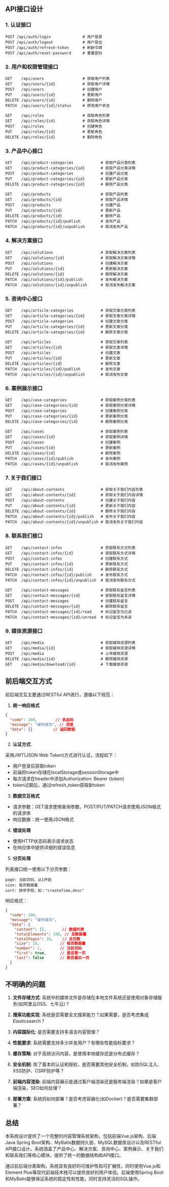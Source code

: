 ## API接口设计

### 1. 认证接口

```
POST /api/auth/login              # 用户登录
POST /api/auth/logout             # 用户登出
POST /api/auth/refresh-token      # 刷新令牌
POST /api/auth/reset-password     # 重置密码
```

### 2. 用户和权限管理接口

```
GET    /api/users                 # 获取用户列表
GET    /api/users/{id}            # 获取用户详情
POST   /api/users                 # 创建用户
PUT    /api/users/{id}            # 更新用户
DELETE /api/users/{id}            # 删除用户
PATCH  /api/users/{id}/status     # 修改用户状态

GET    /api/roles                 # 获取角色列表
GET    /api/roles/{id}            # 获取角色详情
POST   /api/roles                 # 创建角色
PUT    /api/roles/{id}            # 更新角色
DELETE /api/roles/{id}            # 删除角色
```

### 3. 产品中心接口

```
GET    /api/product-categories            # 获取产品分类列表
GET    /api/product-categories/{id}       # 获取产品分类详情
POST   /api/product-categories            # 创建产品分类
PUT    /api/product-categories/{id}       # 更新产品分类
DELETE /api/product-categories/{id}       # 删除产品分类

GET    /api/products                      # 获取产品列表
GET    /api/products/{id}                 # 获取产品详情
POST   /api/products                      # 创建产品
PUT    /api/products/{id}                 # 更新产品
DELETE /api/products/{id}                 # 删除产品
PATCH  /api/products/{id}/publish         # 发布产品
PATCH  /api/products/{id}/unpublish       # 取消发布产品
```

### 4. 解决方案接口

```
GET    /api/solutions                     # 获取解决方案列表
GET    /api/solutions/{id}                # 获取解决方案详情
POST   /api/solutions                     # 创建解决方案
PUT    /api/solutions/{id}                # 更新解决方案
DELETE /api/solutions/{id}                # 删除解决方案
PATCH  /api/solutions/{id}/publish        # 发布解决方案
PATCH  /api/solutions/{id}/unpublish      # 取消发布解决方案
```

### 5. 咨询中心接口

```
GET    /api/article-categories            # 获取文章分类列表
GET    /api/article-categories/{id}       # 获取文章分类详情
POST   /api/article-categories            # 创建文章分类
PUT    /api/article-categories/{id}       # 更新文章分类
DELETE /api/article-categories/{id}       # 删除文章分类

GET    /api/articles                      # 获取文章列表
GET    /api/articles/{id}                 # 获取文章详情
POST   /api/articles                      # 创建文章
PUT    /api/articles/{id}                 # 更新文章
DELETE /api/articles/{id}                 # 删除文章
PATCH  /api/articles/{id}/publish         # 发布文章
PATCH  /api/articles/{id}/unpublish       # 取消发布文章
```

### 6. 案例展示接口

```
GET    /api/case-categories               # 获取案例分类列表
GET    /api/case-categories/{id}          # 获取案例分类详情
POST   /api/case-categories               # 创建案例分类
PUT    /api/case-categories/{id}          # 更新案例分类
DELETE /api/case-categories/{id}          # 删除案例分类

GET    /api/cases                         # 获取案例列表
GET    /api/cases/{id}                    # 获取案例详情
POST   /api/cases                         # 创建案例
PUT    /api/cases/{id}                    # 更新案例
DELETE /api/cases/{id}                    # 删除案例
PATCH  /api/cases/{id}/publish            # 发布案例
PATCH  /api/cases/{id}/unpublish          # 取消发布案例
```

### 7. 关于我们接口

```
GET    /api/about-contents                # 获取关于我们内容列表
GET    /api/about-contents/{id}           # 获取关于我们内容详情
POST   /api/about-contents                # 创建关于我们内容
PUT    /api/about-contents/{id}           # 更新关于我们内容
DELETE /api/about-contents/{id}           # 删除关于我们内容
PATCH  /api/about-contents/{id}/publish   # 发布关于我们内容
PATCH  /api/about-contents/{id}/unpublish # 取消发布关于我们内容
```

### 8. 联系我们接口

```
GET    /api/contact-infos                 # 获取联系方式列表
GET    /api/contact-infos/{id}            # 获取联系方式详情
POST   /api/contact-infos                 # 创建联系方式
PUT    /api/contact-infos/{id}            # 更新联系方式
DELETE /api/contact-infos/{id}            # 删除联系方式
PATCH  /api/contact-infos/{id}/publish    # 发布联系方式
PATCH  /api/contact-infos/{id}/unpublish  # 取消发布联系方式

GET    /api/contact-messages              # 获取联系留言列表
GET    /api/contact-messages/{id}         # 获取联系留言详情
POST   /api/contact-messages              # 创建联系留言
DELETE /api/contact-messages/{id}         # 删除联系留言
PATCH  /api/contact-messages/{id}/read    # 标记留言为已读
PATCH  /api/contact-messages/{id}/unread  # 标记留言为未读
```

### 9. 媒体资源接口

```
GET    /api/media                         # 获取媒体资源列表
GET    /api/media/{id}                    # 获取媒体资源详情
POST   /api/media                         # 上传媒体资源
DELETE /api/media/{id}                    # 删除媒体资源
GET    /api/media/download/{id}           # 下载媒体资源
```

## 前后端交互方式

前后端交互主要通过RESTful API进行，遵循以下规范：

1. **统一响应格式**

```json
{
  "code": 200,        // 状态码
  "message": "操作成功", // 消息
  "data": {}         // 返回数据
}
```

2. **认证方式**

采用JWT(JSON Web Token)方式进行认证，流程如下：
- 用户登录后获取token
- 前端将token存储在localStorage或sessionStorage中
- 每次请求在header中添加Authorization: Bearer {token}
- token过期后，通过refresh_token获取新token

3. **数据交互格式**

- 请求参数：GET请求使用查询参数，POST/PUT/PATCH请求使用JSON格式的请求体
- 响应数据：统一使用JSON格式

4. **错误处理**

- 使用HTTP状态码表示请求状态
- 在响应体中提供详细的错误信息

5. **分页处理**

列表接口统一使用以下分页参数：

```
page: 当前页码，从1开始
size: 每页数据量
sort: 排序字段，如："createTime,desc"
```

响应格式：

```json
{
  "code": 200,
  "message": "操作成功",
  "data": {
    "content": [],       // 数据列表
    "totalElements": 100, // 总数据量
    "totalPages": 10,    // 总页数
    "size": 10,         // 每页数据量
    "number": 1,        // 当前页码
    "first": true,      // 是否第一页
    "last": false       // 是否最后一页
  }
}
```

## 不明确的问题

1. **文件存储方式**: 系统中的媒体文件是存储在本地文件系统还是使用对象存储服务(如阿里云OSS、七牛云)？

2. **搜索功能实现**: 系统是否需要全文搜索能力？如果需要，是否考虑集成Elasticsearch？

3. **内容国际化**: 是否需要支持多语言内容管理？

4. **性能要求**: 系统需要支持多少并发用户？有哪些性能指标要求？

5. **缓存策略**: 对于高频访问内容，是使用本地缓存还是分布式缓存？

6. **安全机制**: 除了基本的认证和授权，是否需要其他安全机制，如防SQL注入、XSS防护、CSRF防护等？

7. **前端内容渲染**: 前端内容展示是通过客户端渲染还是服务端渲染？如果是客户端渲染，SEO如何处理？

8. **部署方案**: 系统将如何部署？是否考虑容器化(如Docker)？是否需要集群部署？

## 总结

本系统设计提供了一个完整的内容管理系统架构，包括前端Vue.js架构、后端Java Spring Boot架构、MyBatis数据持久层、MySQL数据库设计以及RESTful API接口设计。系统涵盖了产品中心、解决方案、咨询中心、案例展示、关于我们和联系我们等核心模块，提供了统一的数据结构和API接口。

通过前后端分离架构，系统具有良好的可维护性和可扩展性，同时使用Vue.js和Element Plus等现代前端技术栈可以提供良好的用户体验。后端使用Spring Boot和MyBatis能够保证系统的稳定性和性能，同时支持灵活的SQL操作。
